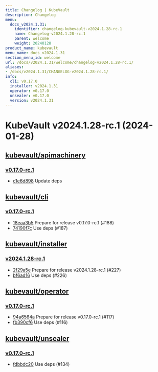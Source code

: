 ```yaml
---
title: Changelog | KubeVault
description: Changelog
menu:
  docs_v2024.1.31:
    identifier: changelog-kubevault-v2024.1.28-rc.1
    name: Changelog-v2024.1.28-rc.1
    parent: welcome
    weight: 20240128
product_name: kubevault
menu_name: docs_v2024.1.31
section_menu_id: welcome
url: /docs/v2024.1.31/welcome/changelog-v2024.1.28-rc.1/
aliases:
- /docs/v2024.1.31/CHANGELOG-v2024.1.28-rc.1/
info:
  cli: v0.17.0
  installer: v2024.1.31
  operator: v0.17.0
  unsealer: v0.17.0
  version: v2024.1.31
---
```


# KubeVault v2024.1.28-rc.1 (2024-01-28)


## [kubevault/apimachinery](https://github.com/kubevault/apimachinery)

### [v0.17.0-rc.1](https://github.com/kubevault/apimachinery/releases/tag/v0.17.0-rc.1)

- [c1e6d898](https://github.com/kubevault/apimachinery/commit/c1e6d898) Update deps



## [kubevault/cli](https://github.com/kubevault/cli)

### [v0.17.0-rc.1](https://github.com/kubevault/cli/releases/tag/v0.17.0-rc.1)

- [18eaa3b5](https://github.com/kubevault/cli/commit/18eaa3b5) Prepare for release v0.17.0-rc.1 (#188)
- [74190f7c](https://github.com/kubevault/cli/commit/74190f7c) Use deps (#187)



## [kubevault/installer](https://github.com/kubevault/installer)

### [v2024.1.28-rc.1](https://github.com/kubevault/installer/releases/tag/v2024.1.28-rc.1)

- [2f29a5e](https://github.com/kubevault/installer/commit/2f29a5e) Prepare for release v2024.1.28-rc.1 (#227)
- [bf6ad16](https://github.com/kubevault/installer/commit/bf6ad16) Use deps (#226)



## [kubevault/operator](https://github.com/kubevault/operator)

### [v0.17.0-rc.1](https://github.com/kubevault/operator/releases/tag/v0.17.0-rc.1)

- [94a6564a](https://github.com/kubevault/operator/commit/94a6564a) Prepare for release v0.17.0-rc.1 (#117)
- [fb390cf6](https://github.com/kubevault/operator/commit/fb390cf6) Use deps (#116)



## [kubevault/unsealer](https://github.com/kubevault/unsealer)

### [v0.17.0-rc.1](https://github.com/kubevault/unsealer/releases/tag/v0.17.0-rc.1)

- [fdbbdc20](https://github.com/kubevault/unsealer/commit/fdbbdc20) Use deps (#134)




